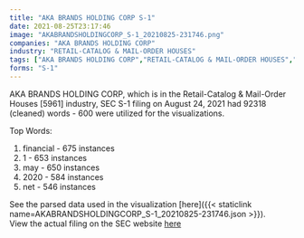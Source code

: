 ```yaml
---
title: "AKA BRANDS HOLDING CORP S-1"
date: 2021-08-25T23:17:46
image: "AKABRANDSHOLDINGCORP_S-1_20210825-231746.png"
companies: "AKA BRANDS HOLDING CORP"
industry: "RETAIL-CATALOG & MAIL-ORDER HOUSES"
tags: ["AKA BRANDS HOLDING CORP","RETAIL-CATALOG & MAIL-ORDER HOUSES","08-24-2021","S-1"]
forms: "S-1"
---
```

AKA BRANDS HOLDING CORP, which is in the Retail-Catalog & Mail-Order Houses [5961] industry, SEC S-1 filing on August 24, 2021 had 92318 (cleaned) words - 600 were utilized for the visualizations.

Top Words:
1. financial - 675 instances
2. 1 - 653 instances
3. may - 650 instances
4. 2020 - 584 instances
5. net - 546 instances


See the parsed data used in the visualization [here]({{< staticlink name=AKABRANDSHOLDINGCORP_S-1_20210825-231746.json >}}).  
View the actual filing on the SEC website [here](https://www.sec.gov/Archives/edgar/data/1865107/0001193125-21-254270.txt)